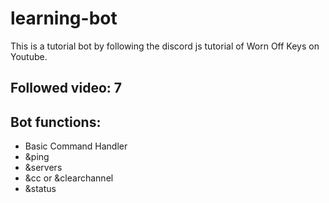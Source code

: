 # learning-bot
This is a tutorial bot by following the discord js tutorial of Worn Off Keys on Youtube.

## Followed video: 7

## Bot functions:
- Basic Command Handler
- &ping
- &servers
- &cc or &clearchannel
- &status